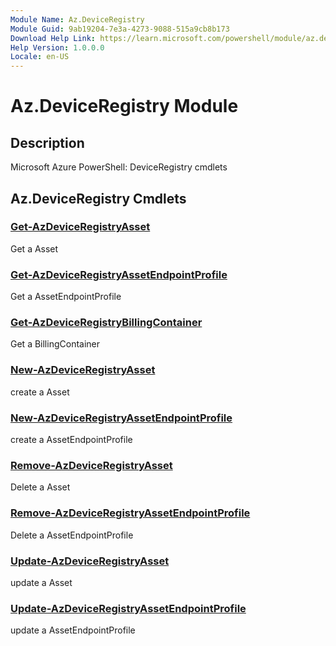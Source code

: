 ```yaml
---
Module Name: Az.DeviceRegistry
Module Guid: 9ab19204-7e3a-4273-9088-515a9cb8b173
Download Help Link: https://learn.microsoft.com/powershell/module/az.deviceregistry
Help Version: 1.0.0.0
Locale: en-US
---
```


# Az.DeviceRegistry Module
## Description
Microsoft Azure PowerShell: DeviceRegistry cmdlets

## Az.DeviceRegistry Cmdlets
### [Get-AzDeviceRegistryAsset](Get-AzDeviceRegistryAsset.md)
Get a Asset

### [Get-AzDeviceRegistryAssetEndpointProfile](Get-AzDeviceRegistryAssetEndpointProfile.md)
Get a AssetEndpointProfile

### [Get-AzDeviceRegistryBillingContainer](Get-AzDeviceRegistryBillingContainer.md)
Get a BillingContainer

### [New-AzDeviceRegistryAsset](New-AzDeviceRegistryAsset.md)
create a Asset

### [New-AzDeviceRegistryAssetEndpointProfile](New-AzDeviceRegistryAssetEndpointProfile.md)
create a AssetEndpointProfile

### [Remove-AzDeviceRegistryAsset](Remove-AzDeviceRegistryAsset.md)
Delete a Asset

### [Remove-AzDeviceRegistryAssetEndpointProfile](Remove-AzDeviceRegistryAssetEndpointProfile.md)
Delete a AssetEndpointProfile

### [Update-AzDeviceRegistryAsset](Update-AzDeviceRegistryAsset.md)
update a Asset

### [Update-AzDeviceRegistryAssetEndpointProfile](Update-AzDeviceRegistryAssetEndpointProfile.md)
update a AssetEndpointProfile

